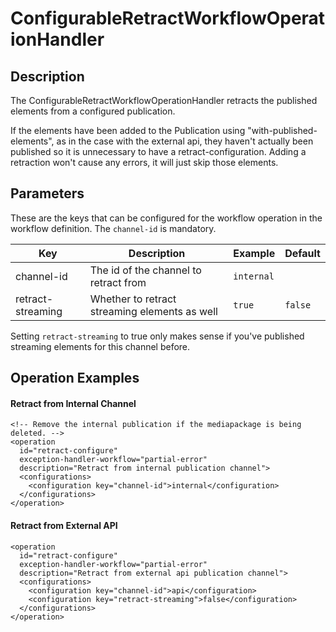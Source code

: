 # ConfigurableRetractWorkflowOperationHandler


## Description

The ConfigurableRetractWorkflowOperationHandler retracts the published elements from a configured publication.

If the elements have been added to the Publication using "with-published-elements", as in the case with the external
api, they haven't actually been published so it is unnecessary to have a retract-configuration. Adding a retraction
won't cause any errors, it will just skip those elements.

## Parameters

These are the keys that can be configured for the workflow operation in the workflow definition.  The `channel-id` is
mandatory.

|Key                    |Description                                          |Example    |Default  |
|-----------------------|-----------------------------------------------------|-----------|---------|
|channel-id             |The id of the channel to retract from                |`internal` |         |
|retract-streaming      |Whether to retract streaming elements as well        |`true`     | `false` |

Setting `retract-streaming` to true only makes sense if you've published streaming elements for this channel before.

## Operation Examples

#### Retract from Internal Channel
    <!-- Remove the internal publication if the mediapackage is being deleted. -->
    <operation
      id="retract-configure"
      exception-handler-workflow="partial-error"
      description="Retract from internal publication channel">
      <configurations>
        <configuration key="channel-id">internal</configuration>
      </configurations>
    </operation>

#### Retract from External API

    <operation
      id="retract-configure"
      exception-handler-workflow="partial-error"
      description="Retract from external api publication channel">
      <configurations>
        <configuration key="channel-id">api</configuration>
        <configuration key="retract-streaming">false</configuration>
      </configurations>
    </operation>
